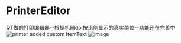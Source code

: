 # PrinterEditor
QT做的打印编辑器--根据机器dpi按比例显示的真实单位--功能还在完善中
![printer](https://user-images.githubusercontent.com/46430806/157574251-92d70e37-dcaf-4b84-91ee-e4e991bc4668.png)
added custom ItemText
![image](https://user-images.githubusercontent.com/46430806/159646185-e18f9718-f97d-421b-abb7-8a7e1a73ea26.png)
